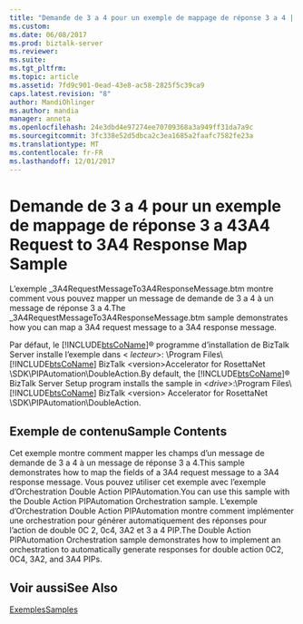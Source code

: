 ```yaml
---
title: "Demande de 3 a 4 pour un exemple de mappage de réponse 3 a 4 | Documents Microsoft"
ms.custom: 
ms.date: 06/08/2017
ms.prod: biztalk-server
ms.reviewer: 
ms.suite: 
ms.tgt_pltfrm: 
ms.topic: article
ms.assetid: 7fd9c901-0ead-43e8-ac58-2825f5c39ca9
caps.latest.revision: "8"
author: MandiOhlinger
ms.author: mandia
manager: anneta
ms.openlocfilehash: 24e3dbd4e97274ee70709368a3a949ff31da7a9c
ms.sourcegitcommit: 3fc338e52d5dbca2c3ea1685a2faafc7582fe23a
ms.translationtype: MT
ms.contentlocale: fr-FR
ms.lasthandoff: 12/01/2017
---
```

# <a name="3a4-request-to-3a4-response-map-sample"></a><span data-ttu-id="c2d27-102">Demande de 3 a 4 pour un exemple de mappage de réponse 3 a 4</span><span class="sxs-lookup"><span data-stu-id="c2d27-102">3A4 Request to 3A4 Response Map Sample</span></span>
<span data-ttu-id="c2d27-103">L’exemple _3A4RequestMessageTo3A4ResponseMessage.btm montre comment vous pouvez mapper un message de demande de 3 a 4 à un message de réponse 3 a 4.</span><span class="sxs-lookup"><span data-stu-id="c2d27-103">The _3A4RequestMessageTo3A4ResponseMessage.btm sample demonstrates how you can map a 3A4 request message to a 3A4 response message.</span></span>  
  
 <span data-ttu-id="c2d27-104">Par défaut, le [!INCLUDE[btsCoName](../../includes/btsconame-md.md)]® programme d’installation de BizTalk Server installe l’exemple dans \< *lecteur*\>: \Program Files\\ [!INCLUDE[btsCoName](../../includes/btsconame-md.md)] BizTalk \<version\>Accelerator for RosettaNet \SDK\PIPAutomation\DoubleAction.</span><span class="sxs-lookup"><span data-stu-id="c2d27-104">By default, the [!INCLUDE[btsCoName](../../includes/btsconame-md.md)]® BizTalk Server Setup program installs the sample in \<*drive*\>:\Program Files\\[!INCLUDE[btsCoName](../../includes/btsconame-md.md)] BizTalk \<version\> Accelerator for RosettaNet \SDK\PIPAutomation\DoubleAction.</span></span>  
  
## <a name="sample-contents"></a><span data-ttu-id="c2d27-105">Exemple de contenu</span><span class="sxs-lookup"><span data-stu-id="c2d27-105">Sample Contents</span></span>  
 <span data-ttu-id="c2d27-106">Cet exemple montre comment mapper les champs d’un message de demande de 3 a 4 à un message de réponse 3 a 4.</span><span class="sxs-lookup"><span data-stu-id="c2d27-106">This sample demonstrates how to map the fields of a 3A4 request message to a 3A4 response message.</span></span> <span data-ttu-id="c2d27-107">Vous pouvez utiliser cet exemple avec l’exemple d’Orchestration Double Action PIPAutomation.</span><span class="sxs-lookup"><span data-stu-id="c2d27-107">You can use this sample with the Double Action PIPAutomation Orchestration sample.</span></span> <span data-ttu-id="c2d27-108">L’exemple d’Orchestration Double Action PIPAutomation montre comment implémenter une orchestration pour générer automatiquement des réponses pour l’action de double 0C 2, 0c4, 3A2 et 3 a 4 PIP.</span><span class="sxs-lookup"><span data-stu-id="c2d27-108">The Double Action PIPAutomation Orchestration sample demonstrates how to implement an orchestration to automatically generate responses for double action 0C2, 0C4, 3A2, and 3A4 PIPs.</span></span>  
  
## <a name="see-also"></a><span data-ttu-id="c2d27-109">Voir aussi</span><span class="sxs-lookup"><span data-stu-id="c2d27-109">See Also</span></span>  
 [<span data-ttu-id="c2d27-110">Exemples</span><span class="sxs-lookup"><span data-stu-id="c2d27-110">Samples</span></span>](../../adapters-and-accelerators/accelerator-rosettanet/samples3.md)